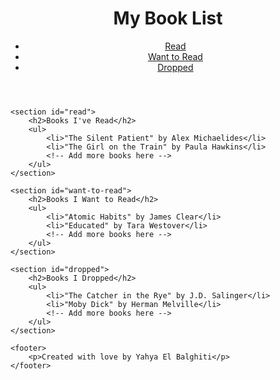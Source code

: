 <!DOCTYPE html>
<html lang="en">
<head>
    <meta charset="UTF-8">
    <meta name="viewport" content="width=device-width, initial-scale=1.0">
    <title>My Book List</title>
    <link rel="stylesheet" href="styles.css">
</head>
<body>
    <header>
        <h1>My Book List</h1>
        <nav>
            <ul>
                <li><a href="#read">Read</a></li>
                <li><a href="#want-to-read">Want to Read</a></li>
                <li><a href="#dropped">Dropped</a></li>
            </ul>
        </nav>
    </header>
    
    <section id="read">
        <h2>Books I've Read</h2>
        <ul>
            <li>"The Silent Patient" by Alex Michaelides</li>
            <li>"The Girl on the Train" by Paula Hawkins</li>
            <!-- Add more books here -->
        </ul>
    </section>
    
    <section id="want-to-read">
        <h2>Books I Want to Read</h2>
        <ul>
            <li>"Atomic Habits" by James Clear</li>
            <li>"Educated" by Tara Westover</li>
            <!-- Add more books here -->
        </ul>
    </section>
    
    <section id="dropped">
        <h2>Books I Dropped</h2>
        <ul>
            <li>"The Catcher in the Rye" by J.D. Salinger</li>
            <li>"Moby Dick" by Herman Melville</li>
            <!-- Add more books here -->
        </ul>
    </section>
    
    <footer>
        <p>Created with love by Yahya El Balghiti</p>
    </footer>
</body>
</html>
